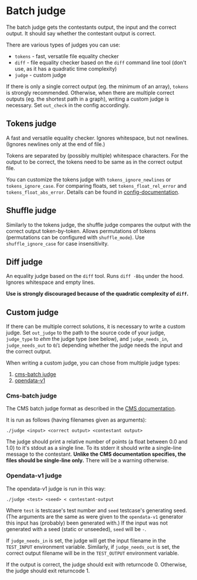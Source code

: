 # Batch judge

The batch judge gets the contestants output, the input and the correct output.
It should say whether the contestant output is correct.

There are various types of judges you can use:
- `tokens` - fast, versatile file equality checker
- `diff` - file equality checker based on the `diff` command line tool (don't use, as it has a quadratic time complexity)
- `judge` - custom judge

If there is only a single correct output (eg. the minimum of an array), `tokens` is strongly recommended.
Otherwise, when there are multiple correct outputs (eg. the shortest path in a graph),
writing a custom judge is necessary. Set `out_check` in the config accordingly.

## Tokens judge

A fast and versatile equality checker. Ignores whitespace, but not newlines.
(Ignores newlines only at the end of file.)

Tokens are separated by (possibly multiple) whitespace characters.
For the output to be correct, the tokens need to be same as in the correct output file.

You can customize the tokens judge with `tokens_ignore_newlines` or `tokens_ignore_case`.
For comparing floats, set `tokens_float_rel_error` and `tokens_float_abs_error`.
Details can be found in [config-documentation](/docs/config-v3-documentation).

## Shuffle judge

Similarly to the tokens judge, the shuffle judge compares the output with the correct output token-by-token.
Allows permutations of tokens (permutations can be configured with `shuffle_mode`).
Use `shuffle_ignore_case` for case insensitivity.

## Diff judge

An equality judge based on the `diff` tool. Runs `diff -Bbq` under the hood.
Ignores whitespace and empty lines.

**Use is strongly discouraged because of the quadratic complexity of `diff`.**

## Custom judge

If there can be multiple correct solutions, it is necessary to write a custom judge.
Set `out_judge` to the path to the source code of your judge, `judge_type` to *ehm* the judge type (see below),
and `judge_needs_in`, `judge_needs_out` to `0`/`1` depending whether the judge needs the input and the correct output.

When writing a custom judge, you can chose from multiple judge types: 
1. [cms-batch judge](#cms-batch-judge)
2. [opendata-v1](#opendata-v1-judge)

### Cms-batch judge

The CMS batch judge format as described in the [CMS documentation](https://cms.readthedocs.io/en/v1.4/Task%20types.html?highlight=Manager#checker).

It is run as follows (having filenames given as arguments):
```
./judge <input> <correct output> <contestant output>
```

The judge should print a relative number of points (a float between 0.0 and 1.0) to it's stdout as a single line.
To its stderr it should write a single-line message to the contestant.
**Unlike the CMS documentation specifies, the files should be single-line only.**
There will be a warning otherwise.

### Opendata-v1 judge

The opendata-v1 judge is run in this way:
```
./judge <test> <seed> < contestant-output
```
Where `test` is testcase's test number and `seed` testcase's generating seed.
(The arguments are the same as were given to the `opendata-v1` generator
this input has (probably) been generated with.)
If the input was not generated with a seed (static or unseeded), `seed` will be `-`.

If `judge_needs_in` is set, the judge will get the input filename in the `TEST_INPUT`
environment variable. Similarly, if `judge_needs_out` is set, the correct output
filename will be in the `TEST_OUTPUT` environment variable.

If the output is correct, the judge should exit with returncode 0.
Otherwise, the judge should exit returncode 1.
